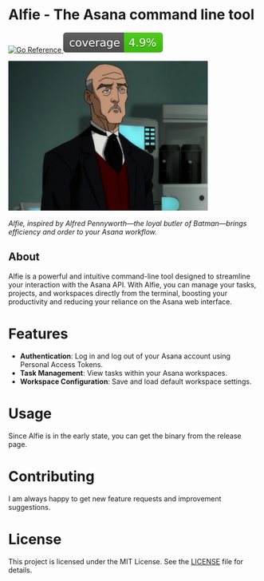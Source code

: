 # Alfie - The Asana command line tool

<div>
    <a href="https://pkg.go.dev/github.com/timwehrle/alfie">
        <img src="https://pkg.go.dev/badge/github.com/timwehrle/alfie.svg" alt="Go Reference">
    </a>
    <img src="static/coverage-badge.svg" alt="Code coverage">
</div>

<p>
    <img width="400" alt="Picture of Alfred Pennyworth" src="./static/Alfred_Pennyworth.webp">
</p>

<i>Alfie, inspired by Alfred Pennyworth—the loyal butler of Batman—brings efficiency and order to your Asana workflow.</i>

## About

Alfie is a powerful and intuitive command-line tool designed to streamline your interaction with the Asana API. With Alfie, you can manage your tasks, projects, and workspaces directly from the terminal, boosting your productivity and reducing your reliance on the Asana web interface.

# Features

- **Authentication**: Log in and log out of your Asana account using Personal Access Tokens.
- **Task Management**: View tasks within your Asana workspaces.
- **Workspace Configuration**: Save and load default workspace settings.

# Usage

Since Alfie is in the early state, you can get the binary from the release page.

# Contributing

I am always happy to get new feature requests and improvement suggestions.

# License

This project is licensed under the MIT License. See the [LICENSE][license] file for details.

[license]: ./LICENSE
